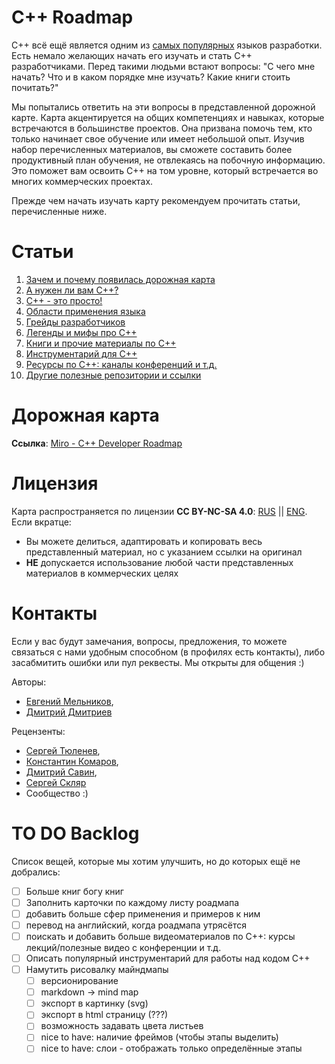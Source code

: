 # C++ Roadmap

С++ всё ещё является одним из [самых популярных](https://insights.stackoverflow.com/survey/2021#technology-most-popular-technologies) языков разработки. Есть немало желающих начать его изучать и стать C++ разработчиками. Перед такими людьми встают вопросы: "С чего мне начать? Что и в каком порядке мне изучать? Какие книги стоить почитать?"

Мы попытались ответить на эти вопросы в представленной дорожной карте. Карта акцентируется на общих компетенциях и навыках, которые встречаются в большинстве проектов. Она призвана помочь тем, кто только начинает свое обучение или имеет небольшой опыт. Изучив набор перечисленных материалов, вы сможете составить более продуктивный план обучения, не отвлекаясь на побочную информацию. Это поможет вам освоить C++ на том уровне, который встречается во многих коммерческих проектах. 

Прежде чем начать изучать карту рекомендуем прочитать статьи, перечисленные ниже.


# Статьи

1. [Зачем и почему появилась дорожная карта](Rationale.md)
1. [А нужен ли вам C++?](SelfIdentification.md)
1. [C++ - это просто!](FunCpp.md)
1. [Области применения языка](AreasOfApplication.md)
1. [Грейды разработчиков](Grades/Overview.md)
1. [Легенды и мифы про C++](Mythbusters.md)
1. [Книги и прочие материалы по С++](Books.md)
1. [Инструментарий для С++](Tooling.md)
1. [Ресурсы по C++: каналы конференций и т.д.](CommunitySources.md)
1. [Другие полезные репозитории и ссылки](ThirdPartyRepositories.md)

# Дорожная карта

**Ссылка**: [Miro - C++ Developer Roadmap](https://miro.com/app/board/o9J_lFH_iBs=/)


# Лицензия 
Карта распространяется по лицензии **CC BY-NC-SA 4.0**: [RUS](https://creativecommons.org/licenses/by-nc-sa/4.0/deed.ru) || [ENG](https://creativecommons.org/licenses/by-nc-sa/4.0/deed.en). Если вкратце:

- Вы можете делиться, адаптировать и копировать весь представленный материал, но с указанием ссылки на оригинал 
- **НЕ** допускается использование любой части представленных материалов в коммерческих целях 


# Контакты

Если у вас будут замечания, вопросы, предложения, то можете связаться с нами удобным способном (в профилях есть контакты), либо засабмитить ошибки или пул реквесты. Мы открыты для общения :)

Авторы:
- [Евгений Мельников](https://github.com/salmer),
- [Дмитрий Дмитриев](https://github.com/DmitrievDmitriyA)

Рецензенты:
- [Сергей Тюленев](https://github.com/marleeeeeey),
- [Константин Комаров](https://github.com/MolinRE),
- [Дмитрий Савин](https://github.com/SD57),
- [Сергей Скляр](https://github.com/SergeiSkliar)
- Сообщество :)

# TO DO Backlog

Список вещей, которые мы хотим улучшить, но до которых ещё не добрались:

- [ ] Больше книг богу книг
- [ ] Заполнить карточки по каждому листу роадмапа
- [ ] добавить больше сфер применения и примеров к ним
- [ ] перевод на английский, когда роадмапа утрясётся
- [ ] поискать и добавить больше видеоматериалов по C++: курсы лекций/полезные видео с конференции и т.д.
- [ ] Описать популярный инструментарий для работы над кодом C++
- [ ] Намутить рисовалку майндмапы
  - [ ] версионирование
  - [ ] markdown -> mind map
  - [ ] экспорт в картинку (svg)
  - [ ] экспорт в html страницу (???)
  - [ ] возможность задавать цвета листьев
  - [ ] nice to have: наличие фреймов (чтобы этапы выделить)
  - [ ] nice to have: слои - отображать только определённые этапы
